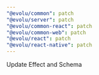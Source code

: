 ```yaml
---
"@evolu/common": patch
"@evolu/server": patch
"@evolu/common-react": patch
"@evolu/common-web": patch
"@evolu/react": patch
"@evolu/react-native": patch
---
```


Update Effect and Schema
